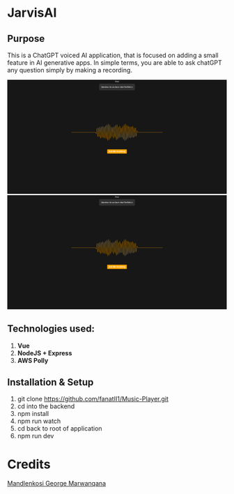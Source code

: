 # JarvisAI

## Purpose
This is a ChatGPT voiced AI application, that is focused on adding a small feature in AI generative apps.
In simple terms, you are able to ask chatGPT any question simply by making a recording.

![JARVICS_AI](https://github.com/fanatII1/Jarvis/blob/main/public/DocumentationImages/Doc1.png)
[![JARVIS_AI](https://github.com/fanatII1/Jarvis/blob/main/public/DocumentationImages/Doc1.png)](https://github.com/fanatII1/Jarvis)

## Technologies used:
1. **Vue**
2. **NodeJS + Express**
3. **AWS Polly**

## Installation & Setup
1. git clone https://github.com/fanatII1/Music-Player.git
2. cd into the backend
3. npm install
4. npm run watch
5. cd back to root of application
6. npm run dev


# Credits
[Mandlenkosi George Marwanqana](https://www.linkedin.com/in/mandlenkosi-marwanqana-b08357218/)
